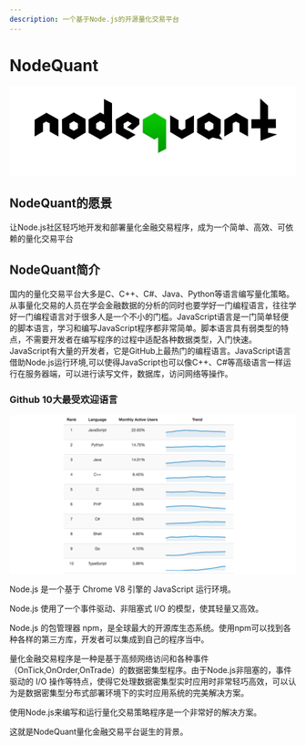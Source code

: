```yaml
---
description: 一个基于Node.js的开源量化交易平台
---
```


# NodeQuant

![](.gitbook/assets/nodequant_brand.jpg)

## NodeQuant的愿景

让Node.js社区轻巧地开发和部署量化金融交易程序，成为一个简单、高效、可依赖的量化交易平台

## NodeQuant简介

国内的量化交易平台大多是C、C++、C\#、Java、Python等语言编写量化策略。从事量化交易的人员在学会金融数据的分析的同时也要学好一门编程语言，往往学好一门编程语言对于很多人是一个不小的门槛。JavaScript语言是一门简单轻便的脚本语言，学习和编写JavaScript程序都非常简单。脚本语言具有弱类型的特点，不需要开发者在编写程序的过程中适配各种数据类型，入门快速。  
JavaScript有大量的开发者，它是GitHub上最热门的编程语言。JavaScript语言借助Node.js运行环境,可以使得JavaScript也可以像C++、C\#等高级语言一样运行在服务器端，可以进行读写文件，数据库，访问网络等操作。

### Github 10大最受欢迎语言

![](.gitbook/assets/github-10.png)

Node.js 是一个基于 Chrome V8 引擎的 JavaScript 运行环境。

Node.js 使用了一个事件驱动、非阻塞式 I/O 的模型，使其轻量又高效。

Node.js 的包管理器 npm，是全球最大的开源库生态系统。使用npm可以找到各种各样的第三方库，开发者可以集成到自己的程序当中。

量化金融交易程序是一种是基于高频网络访问和各种事件（OnTick,OnOrder,OnTrade）的数据密集型程序。由于Node.js非阻塞的，事件驱动的 I/O 操作等特点，使得它处理数据密集型实时应用时非常轻巧高效，可以认为是数据密集型分布式部署环境下的实时应用系统的完美解决方案。

使用Node.js来编写和运行量化交易策略程序是一个非常好的解决方案。

这就是NodeQuant量化金融交易平台诞生的背景。



